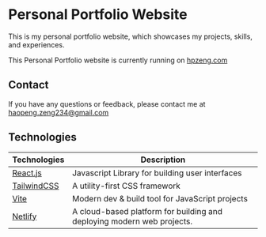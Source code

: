 # Personal Portfolio Website

This is my personal portfolio website, which showcases my projects, skills, and experiences.

This Personal Portfolio website is currently running on [hpzeng.com](https://hpzeng.com)

## Contact

If you have any questions or feedback, please contact me at haopeng.zeng234@gmail.com

## Technologies

| Technologies                            | Description                                                            |
| --------------------------------------- | ---------------------------------------------------------------------- |
| [React.js](https://reactjs.org/)        | Javascript Library for building user interfaces                        |
| [TailwindCSS](https://tailwindcss.com/) | A utility-first CSS framework                                          |
| [Vite](https://vitejs.dev/)             | Modern dev & build tool for JavaScript projects                        |
| [Netlify](https://www.netlify.com/)     | A cloud-based platform for building and deploying modern web projects. |
